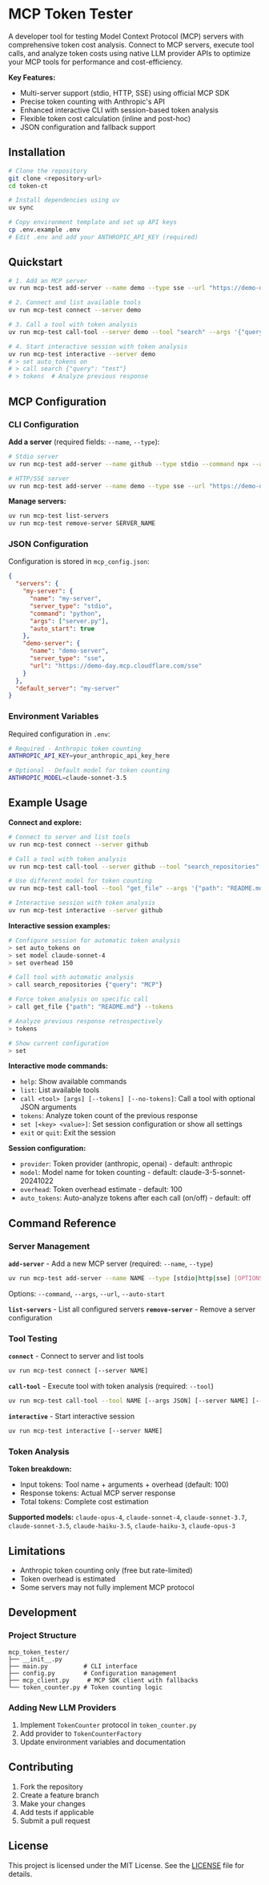 # MCP Token Tester

A developer tool for testing Model Context Protocol (MCP) servers with comprehensive token cost analysis. Connect to MCP servers, execute tool calls, and analyze token costs using native LLM provider APIs to optimize your MCP tools for performance and cost-efficiency.

**Key Features:**
- Multi-server support (stdio, HTTP, SSE) using official MCP SDK
- Precise token counting with Anthropic's API
- Enhanced interactive CLI with session-based token analysis
- Flexible token cost calculation (inline and post-hoc)
- JSON configuration and fallback support

## Installation

```bash
# Clone the repository
git clone <repository-url>
cd token-ct

# Install dependencies using uv
uv sync

# Copy environment template and set up API keys
cp .env.example .env
# Edit .env and add your ANTHROPIC_API_KEY (required)
```

## Quickstart

```bash
# 1. Add an MCP server
uv run mcp-test add-server --name demo --type sse --url "https://demo-day.mcp.cloudflare.com/sse"

# 2. Connect and list available tools
uv run mcp-test connect --server demo

# 3. Call a tool with token analysis
uv run mcp-test call-tool --server demo --tool "search" --args '{"query": "test"}'

# 4. Start interactive session with token analysis
uv run mcp-test interactive --server demo
# > set auto_tokens on
# > call search {"query": "test"}
# > tokens  # Analyze previous response
```

## MCP Configuration

### CLI Configuration

**Add a server** (required fields: `--name`, `--type`):
```bash
# Stdio server
uv run mcp-test add-server --name github --type stdio --command npx --args "-y,@smithery/cli,run,@smithery-ai/github"

# HTTP/SSE server  
uv run mcp-test add-server --name demo --type sse --url "https://demo-day.mcp.cloudflare.com/sse"
```

**Manage servers:**
```bash
uv run mcp-test list-servers
uv run mcp-test remove-server SERVER_NAME
```

### JSON Configuration

Configuration is stored in `mcp_config.json`:
```json
{
  "servers": {
    "my-server": {
      "name": "my-server",
      "server_type": "stdio",
      "command": "python",
      "args": ["server.py"],
      "auto_start": true
    },
    "demo-server": {
      "name": "demo-server", 
      "server_type": "sse",
      "url": "https://demo-day.mcp.cloudflare.com/sse"
    }
  },
  "default_server": "my-server"
}
```

### Environment Variables

Required configuration in `.env`:
```bash
# Required - Anthropic token counting
ANTHROPIC_API_KEY=your_anthropic_api_key_here

# Optional - Default model for token counting
ANTHROPIC_MODEL=claude-sonnet-3.5
```

## Example Usage

**Connect and explore:**
```bash
# Connect to server and list tools
uv run mcp-test connect --server github

# Call a tool with token analysis
uv run mcp-test call-tool --server github --tool "search_repositories" --args '{"query": "MCP"}'

# Use different model for token counting
uv run mcp-test call-tool --tool "get_file" --args '{"path": "README.md"}' --model claude-opus-4

# Interactive session with token analysis
uv run mcp-test interactive --server github
```

**Interactive session examples:**
```bash
# Configure session for automatic token analysis
> set auto_tokens on
> set model claude-sonnet-4
> set overhead 150

# Call tool with automatic analysis
> call search_repositories {"query": "MCP"}

# Force token analysis on specific call
> call get_file {"path": "README.md"} --tokens

# Analyze previous response retrospectively
> tokens

# Show current configuration
> set
```

**Interactive mode commands:**
- `help`: Show available commands
- `list`: List available tools  
- `call <tool> [args] [--tokens] [--no-tokens]`: Call a tool with optional JSON arguments
- `tokens`: Analyze token count of the previous response
- `set [<key> <value>]`: Set session configuration or show all settings
- `exit` or `quit`: Exit the session

**Session configuration:**
- `provider`: Token provider (anthropic, openai) - default: anthropic
- `model`: Model name for token counting - default: claude-3-5-sonnet-20241022
- `overhead`: Token overhead estimate - default: 100
- `auto_tokens`: Auto-analyze tokens after each call (on/off) - default: off

## Command Reference

### Server Management

**`add-server`** - Add a new MCP server (required: `--name`, `--type`)
```bash
uv run mcp-test add-server --name NAME --type [stdio|http|sse] [OPTIONS]
```
Options: `--command`, `--args`, `--url`, `--auto-start`

**`list-servers`** - List all configured servers
**`remove-server`** - Remove a server configuration

### Tool Testing

**`connect`** - Connect to server and list tools
```bash
uv run mcp-test connect [--server NAME]
```

**`call-tool`** - Execute tool with token analysis (required: `--tool`)
```bash
uv run mcp-test call-tool --tool NAME [--args JSON] [--server NAME] [--model NAME] [--overhead INT]
```

**`interactive`** - Start interactive session
```bash
uv run mcp-test interactive [--server NAME]
```

### Token Analysis

**Token breakdown:**
- Input tokens: Tool name + arguments + overhead (default: 100)
- Response tokens: Actual MCP server response
- Total tokens: Complete cost estimation

**Supported models:** `claude-opus-4`, `claude-sonnet-4`, `claude-sonnet-3.7`, `claude-sonnet-3.5`, `claude-haiku-3.5`, `claude-haiku-3`, `claude-opus-3`

## Limitations

- Anthropic token counting only (free but rate-limited)
- Token overhead is estimated
- Some servers may not fully implement MCP protocol

## Development

### Project Structure
```
mcp_token_tester/
├── __init__.py
├── main.py          # CLI interface
├── config.py        # Configuration management
├── mcp_client.py     # MCP SDK client with fallbacks
└── token_counter.py # Token counting logic
```

### Adding New LLM Providers

1. Implement `TokenCounter` protocol in `token_counter.py`
2. Add provider to `TokenCounterFactory`
3. Update environment variables and documentation


## Contributing

1. Fork the repository
2. Create a feature branch
3. Make your changes
4. Add tests if applicable
5. Submit a pull request

## License

This project is licensed under the MIT License. See the [LICENSE](LICENSE) file for details.